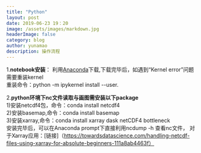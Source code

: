 ```yaml
---
title: "Python"
layout: post
date: 2019-06-23 19：20
image: /assets/images/markdown.jpg
headerImage: false
category: blog
author: yunamao
description: 操作流程
---
```


1.**notebook安装**： 利用[Anaconda](https://www.anaconda.com/distribution/)下载,下载完毕后，如遇到“Kernel error”问题需要重装kernel<br>
重装命令：python -m ipykernel install --user.<br>

2.**python环境下nc文件读取与画图需安装以下package**<br>
1)安装netcdf4包，命令：conda install netcdf4 <br>
2)安装basemap,命令：conda install basemap <br>
3)安装xarray,命令：conda install xarray dask netCDF4 bottleneck <br>
安装完毕后，可以在Anaconda prompt下直接利用ncdump -h 查看nc文件，
对于Xarray应用：[链接]（https://towardsdatascience.com/handling-netcdf-files-using-xarray-for-absolute-beginners-111a8ab4463f）
